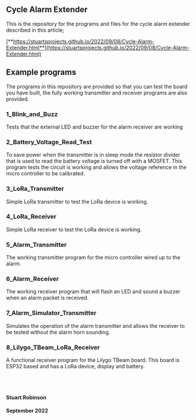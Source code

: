 ## Cycle Alarm Extender

This is the repository for the programs and files for the cycle alarm extender described in this article;

[**https://stuartsprojects.github.io/2022/09/08/Cycle-Alarm-Extender.html**](https://stuartsprojects.github.io/2022/09/08/Cycle-Alarm-Extender.html)


## Example programs

The programs in this repository are provided so that you can test the board you have built, the fully working transmitter and receiver programs are also provided.

### 1\_Blink\_and\_Buzz

Tests that the external LED and buzzer for the alarm receiver are working

### 2\_Battery\_Voltage\_Read\_Test

To save power when the transmitter is in sleep mode the resistor divider that is used to read the battery voltage is turned off with a MOSFET. This program tests the circuit is working and allows the voltage reference in the micro controller to be calibrated. 

### 3\_LoRa\_Transmitter

Simple LoRa transmitter to test the LoRa device is working. 

### 4\_LoRa\_Receiver

Simple LoRa receiver to test the LoRa device is working.

### 5\_Alarm\_Transmitter

The working transmitter program for the micro controller wired up to the alarm.

### 6\_Alarm\_Receiver

The working receiver program that will flash an LED and sound a buzzer when an alarm packet is received.

### 7\_Alarm\_Simulator\_Transmitter

Simulates the operation of the alarm transmitter and allows the receiver to be tested without the alarm horn sounding. 

### 8\_Lilygo\_TBeam\_LoRa\_Receiver

A functional receiver program for the Lilygo TBeam board. This board is ESP32 based and has a LoRa device, display and battery. 

 

<br>
<br>

#### Stuart Robinson
#### September 2022

